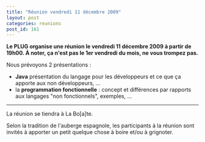 ```yaml
---
title: "Réunion vendredi 11 décembre 2009"
layout: post
categories: reunions
post_id: 161
---
```

**Le PLUG organise une réunion le vendredi 11 décembre 2009 à partir de 19h00.
À noter, ça n'est pas le 1er vendredi du mois, ne vous trompez pas.**

Nous prévoyons 2 présentations :

- **Java** présentation du langage pour les développeurs et ce que ça apporte aux non développeurs, …
- la **programmation fonctionnelle** : concept et différences par rapports aux langages "non fonctionnels", exemples, …

----
La réunion se tiendra à La Bo\[a\]te.

Selon la tradition de l'auberge espagnole, les participants à la réunion sont invités à apporter un petit quelque chose à boire et/ou à grignoter.